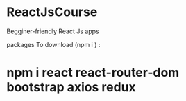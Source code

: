 # ReactJsCourse
Begginer-friendly React Js apps


packages To download (npm i ) :
# npm i react react-router-dom bootstrap axios redux

